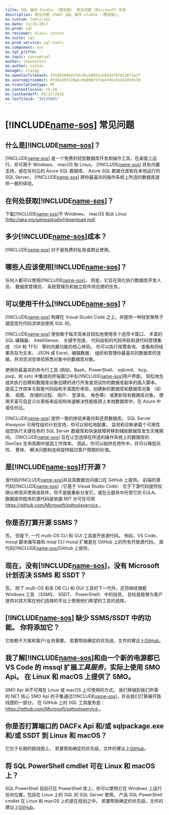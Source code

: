 ```yaml
---
title: SQL 操作 Studio （预览版） 常见问题 |Microsoft 文档
description: 常见问题 (FAQ) SQL 操作 studio （预览版）。
ms.custom: tools|sos
ms.date: 11/15/2017
ms.prod: sql
ms.reviewer: alayu; sstein
ms.suite: sql
ms.prod_service: sql-tools
ms.component: sos
ms.tgt_pltfrm: ''
ms.topic: conceptual
author: stevestein
ms.author: sstein
manager: craigg
ms.openlocfilehash: 2410938dbe57dc5bcb8032cb85daf6fb12bf1a1f
ms.sourcegitcommit: 6fd8a193728abc0a00075f3e4766a7e2e2859139
ms.translationtype: MT
ms.contentlocale: zh-CN
ms.lasthandoff: 05/17/2018
ms.locfileid: "34235681"
---
```

# <a name="includename-sosincludesname-sosmd-faq"></a>[!INCLUDE[name-sos](../includes/name-sos.md)] 常见问题

## <a name="what-is-includename-sosincludesname-sos-shortmd"></a>什么是[!INCLUDE[name-sos](../includes/name-sos-short.md)]？

[!INCLUDE[name-sos](../includes/name-sos-short.md)] 是一个免费的轻型数据库开发和操作工具，在桌面上运行，并可用于 Windows、 macOS 和 Linux。 [!INCLUDE[name-sos](../includes/name-sos-short.md)] 具有内置支持，或在任何云的 Azure SQL 数据库、 Azure SQL 数据仓库和在本地运行的 SQL Server。 [!INCLUDE[name-sos](../includes/name-sos-short.md)] 跨你最喜欢的操作系统上所选的数据库提供一致的体验。

## <a name="where-can-i-get-includename-sosincludesname-sos-shortmd"></a>在何处获取[!INCLUDE[name-sos](../includes/name-sos-short.md)]？

下载[!INCLUDE[name-sos](../includes/name-sos-short.md)]于 Windows、 macOS 和从 Linux [http://aka.ms/sqlopsstudio](download.md)

## <a name="how-much-does-includename-sosincludesname-sos-shortmd-cost"></a>多少[!INCLUDE[name-sos](../includes/name-sos-short.md)]成本？

[!INCLUDE[name-sos](../includes/name-sos-short.md)] 对于是免费的私有或商业使用。

## <a name="who-should-use-includename-sosincludesname-sos-shortmd"></a>哪些人应该使用[!INCLUDE[name-sos](../includes/name-sos-short.md)]？

任何人都可以使用[!INCLUDE[name-sos](../includes/name-sos-short.md)]。 但是，它旨在简化执行数据库开发人员、 数据库管理员、 系统管理员和独立软件供应商的任务。


## <a name="what-can-i-do-with-includename-sosincludesname-sos-shortmd"></a>可以使用干什么[!INCLUDE[name-sos](../includes/name-sos-short.md)]？ 

[!INCLUDE[name-sos](../includes/name-sos-short.md)] 构建在 Visual Studio Code 之上，并提供一种轻型聚焦于键盘现代代码流体验使用 SQL 时。 

[!INCLUDE[name-sos](../includes/name-sos-short.md)] 使依赖于每天简单且轻松地使用多个选项卡窗口、 丰富的 SQL 编辑器、 IntelliSense、 关键字完成、 代码段和的代码导航和源代码管理集成 （Git 和 TFS） 等的内置功能的核心体验。 你可以执行按需查询、 查看和将结果另存为文本、 JSON 或 Excel，编辑数据、 组织和管理你最喜欢的数据库的连接，并浏览浏览体验熟悉对象中的数据库对象。

使用你最喜欢的命令行工具 (例如，Bash，PowerShell、 sqlcmd、 bcp、 psql，和 ssh) 中集成的终端窗口中右[!INCLUDE[name-sos](../includes/name-sos-short.md)]用户界面。 轻松地生成并执行创建和数据库对象创建的进行开发或测试你的数据库副本的插入脚本。 提高工作效率与智能代码段和丰富图形体验，创建新的数据库和数据库对象 （如表、 视图、 存储的过程、 用户、 登录名、 角色等） 或更新现有数据库对象。 使用丰富可自定义仪表板来监视和快速解决性能瓶颈上本地数据库中，在 Azure 中或任何云。

[!INCLUDE[name-sos](../includes/name-sos-short.md)] 提供一致的体验来备份和还原数据库。 SQL Server Alwayson 可用性组的计划支持，你可以轻松地配置、 监视和诊断承载个可用性组您执行关键任务的 SQL Server 数据库和快速故障转移到辅助数据库发生灾难期间。
[!INCLUDE[name-sos](../includes/name-sos-short.md)] 旨在让您选择在所选的操作系统上的数据库的 DevOps 生命周期中提高工作效率。 因此，你可以始终在控件中，并可以降低风险、 更快、 解决问题和连续提供超过客户预期的价值。


## <a name="is-includename-sosincludesname-sos-shortmd-open-source"></a>是[!INCLUDE[name-sos](../includes/name-sos-short.md)]打开源？ 

源代码[!INCLUDE[name-sos](../includes/name-sos-short.md)]并且其数据访问接口在 GitHub 上提供。 前端的源代码[!INCLUDE[name-sos](../includes/name-sos-short.md)]（它基于 Visual Studio Code） 位于下源代码提供权限以修改并使用该软件，但不是能重新分发它，或在云服务中托管它的 EULA。 数据提供程序的源代码是依据 MIT 许可在可用[ https://github.com/Microsoft/sqltoolsservice ](https://github.com/Microsoft/sqltoolsservice)。

## <a name="do-you-plan-to-open-source-ssms"></a>你是否打算开源 SSMS？

否。 但是下, 一代 multi-OS CLI 和 GUI 工具是开放源代码。 例如，VS Code、 mssql 脚本编写器和 msql CLI mssql 扩展是在 GitHub 上的所有开放源代码。 源代码[!INCLUDE[name-sos](../includes/name-sos-short.md)]GitHub 上提供。


## <a name="now-that-there-is-includename-sosincludesname-sos-shortmd-does-microsoft-plan-to-deprecate-ssms-and-ssdt"></a>现在，没有[!INCLUDE[name-sos](../includes/name-sos-short.md)]，没有 Microsoft 计划否决 SSMS 和 SSDT？

否。 除了 multi-OS 和多 DB CLI 和 GUI 工具的下一代外，还将继续旗舰 Windows 工具 （SSMS、 SSDT、 PowerShell） 中的投资。
目标是能够为客户提供对其方案在他们选择的平台上使用他们希望的工具的选择。


## <a name="includename-sosincludesname-sos-shortmd-is-missing-a-feature-that-is-in-ssmsssdt-will-you-add-it"></a>[!INCLUDE[name-sos](../includes/name-sos-short.md)] 缺少 SSMS/SSDT 中的功能。 你将添加它？
它依赖于方案和客户/业务需要。 若要帮助确定的优先级，文件的建议上[GitHub](https://github.com/microsoft/sqlopsstudio/issues)。


## <a name="i-understand-includename-sosincludesname-sos-shortmd-and-the-mssql-extension-for-vs-code-are-powered-by-a-new-tools-service-that-uses-smo-apis-under-the-covers-is-smo-available-on-linux-and-macos"></a>我了解[!INCLUDE[name-sos](../includes/name-sos-short.md)]和由一个新的电源都已 VS Code 的 mssql 扩展*工具服务*，实际上使用 SMO Api。 在 Linux 和 macOS 上提供了 SMO。

SMO Api 尚不可用在 Linux 或 macOS 上可使用的方式。 我们移植到我们所需的.NET 核心 SMO Api 的子集通过[!INCLUDE[name-sos](../includes/name-sos-short.md)]，并且我们打算展开路线图的一部分。
在 GitHub 上的 SQL 工具服务是： [ https://github.com/Microsoft/sqltoolsservice ](https://github.com/Microsoft/sqltoolsservice)。


## <a name="do-you-plan-to-port-the-dacfx-apis-andor-sqlpackageexe-andor-ssdt-to-linux-and-macos"></a>你是否打算端口的 DACFx Api 和/或 sqlpackage.exe 和/或 SSDT 到 Linux 和 macOS？

它位于长期的路线图上。 若要帮助确定的优先级，文件的建议上[GitHub](https://github.com/microsoft/sqlopsstudio/issues)。


## <a name="will-sql-powershell-cmdlets-be-available-on-linux-and-macos"></a>将 SQL PowerShell cmdlet 可在 Linux 和 macOS 上？

SQL PowerShell 目前已在 PowerShell 库上，你可以使用它在 Windows 上运行任何位置，包括在 Linux 上的 SQL 的 SQL Server 使用。 产品 SQL PowerShell cmdlet 在 Linux 和 macOS 上的是在规划之中。 若要帮助确定的优先级，文件的建议上[GitHub](https://github.com/microsoft/sqlopsstudio/issues)。

